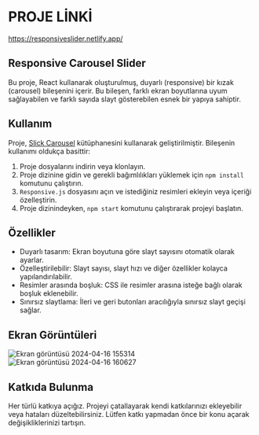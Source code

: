 # PROJE LİNKİ
https://responsiveslider.netlify.app/
## Responsive Carousel Slider

Bu proje, React kullanarak oluşturulmuş, duyarlı (responsive) bir kızak (carousel) bileşenini içerir. Bu bileşen, farklı ekran boyutlarına uyum sağlayabilen ve farklı sayıda slayt gösterebilen esnek bir yapıya sahiptir.

## Kullanım

Proje, [Slick Carousel](https://react-slick.neostack.com/) kütüphanesini kullanarak geliştirilmiştir. Bileşenin kullanımı oldukça basittir:

1. Proje dosyalarını indirin veya klonlayın.
2. Proje dizinine gidin ve gerekli bağımlılıkları yüklemek için `npm install` komutunu çalıştırın.
3. `Responsive.js` dosyasını açın ve istediğiniz resimleri ekleyin veya içeriği özelleştirin.
4. Proje dizinindeyken, `npm start` komutunu çalıştırarak projeyi başlatın.

## Özellikler

- Duyarlı tasarım: Ekran boyutuna göre slayt sayısını otomatik olarak ayarlar.
- Özelleştirilebilir: Slayt sayısı, slayt hızı ve diğer özellikler kolayca yapılandırılabilir.
- Resimler arasında boşluk: CSS ile resimler arasına isteğe bağlı olarak boşluk eklenebilir.
- Sınırsız slaytlama: İleri ve geri butonları aracılığıyla sınırsız slayt geçişi sağlar.

## Ekran Görüntüleri
![Ekran görüntüsü 2024-04-16 155314](https://github.com/alicankocman/ResponsiveCarouselSlider/assets/88544926/ecf11243-231f-403c-a9a6-6fe5cd3de07d)
![Ekran görüntüsü 2024-04-16 160627](https://github.com/alicankocman/ResponsiveCarouselSlider/assets/88544926/ae5926c0-f488-4473-92cc-0d04b14868c6)


## Katkıda Bulunma

Her türlü katkıya açığız. Projeyi çatallayarak kendi katkılarınızı ekleyebilir veya hataları düzeltebilirsiniz. Lütfen katkı yapmadan önce bir konu açarak değişikliklerinizi tartışın.
